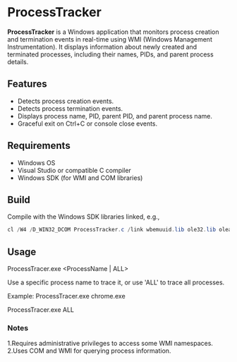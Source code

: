 # ProcessTracker

**ProcessTracker** is a Windows application that monitors process creation and termination events in real-time using WMI (Windows Management Instrumentation). It displays information about newly created and terminated processes, including their names, PIDs, and parent process details.

## Features

- Detects process creation events.
- Detects process termination events.
- Displays process name, PID, parent PID, and parent process name.
- Graceful exit on Ctrl+C or console close events.

## Requirements

- Windows OS
- Visual Studio or compatible C compiler
- Windows SDK (for WMI and COM libraries)

## Build

Compile with the Windows SDK libraries linked, e.g.,

```powershell
cl /W4 /D_WIN32_DCOM ProcessTracker.c /link wbemuuid.lib ole32.lib oleaut32.lib
```

## Usage
ProcessTracer.exe <ProcessName | ALL>

Use a specific process name to trace it, or use 'ALL' to trace all processes.

Example: ProcessTracer.exe chrome.exe

ProcessTracer.exe ALL

### Notes

1.Requires administrative privileges to access some WMI namespaces.
2.Uses COM and WMI for querying process information.
